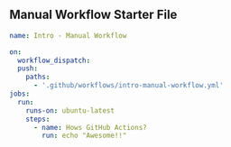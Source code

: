 ## Manual Workflow Starter File

```yaml
name: Intro - Manual Workflow

on:
  workflow_dispatch:
  push:
    paths:
      - '.github/workflows/intro-manual-workflow.yml'
jobs:
  run:
    runs-on: ubuntu-latest
    steps:
      - name: Hows GitHub Actions?
        run: echo "Awesome!!"
```
